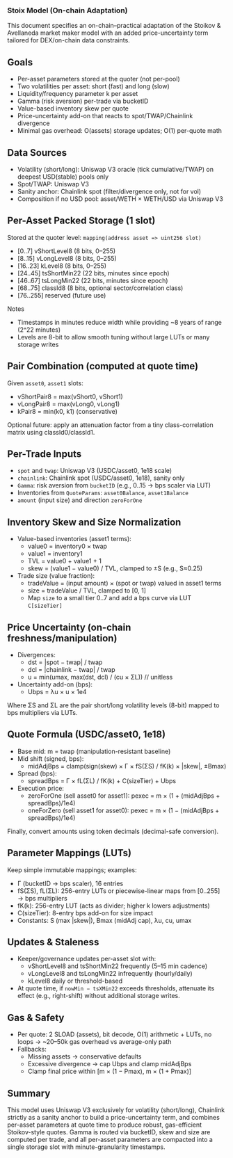 ### Stoix Model (On-chain Adaptation)

This document specifies an on-chain–practical adaptation of the Stoikov & Avellaneda market maker model with an added price-uncertainty term tailored for DEX/on-chain data constraints.

## Goals
- Per-asset parameters stored at the quoter (not per-pool)
- Two volatilities per asset: short (fast) and long (slow)
- Liquidity/frequency parameter k per asset
- Gamma (risk aversion) per-trade via bucketID
- Value-based inventory skew per quote
- Price-uncertainty add-on that reacts to spot/TWAP/Chainlink divergence
- Minimal gas overhead: O(assets) storage updates; O(1) per-quote math

## Data Sources
- Volatility (short/long): Uniswap V3 oracle (tick cumulative/TWAP) on deepest USD(stable) pools only
- Spot/TWAP: Uniswap V3
- Sanity anchor: Chainlink spot (filter/divergence only, not for vol)
- Composition if no USD pool: asset/WETH × WETH/USD via Uniswap V3

## Per-Asset Packed Storage (1 slot)
Stored at the quoter level: `mapping(address asset => uint256 slot)`

- [0..7]   vShortLevel8 (8 bits, 0–255)
- [8..15]  vLongLevel8  (8 bits, 0–255)
- [16..23] kLevel8      (8 bits, 0–255)
- [24..45] tsShortMin22 (22 bits, minutes since epoch)
- [46..67] tsLongMin22  (22 bits, minutes since epoch)
- [68..75] classId8     (8 bits, optional sector/correlation class)
- [76..255] reserved    (future use)

Notes
- Timestamps in minutes reduce width while providing ~8 years of range (2^22 minutes)
- Levels are 8-bit to allow smooth tuning without large LUTs or many storage writes

## Pair Combination (computed at quote time)
Given `asset0`, `asset1` slots:
- vShortPair8 = max(vShort0, vShort1)
- vLongPair8  = max(vLong0, vLong1)
- kPair8      = min(k0, k1) (conservative)

Optional future: apply an attenuation factor from a tiny class-correlation matrix using classId0/classId1.

## Per-Trade Inputs
- `spot` and `twap`: Uniswap V3 (USDC/asset0, 1e18 scale)
- `chainlink`: Chainlink spot (USDC/asset0, 1e18), sanity only
- `Gamma`: risk aversion from `bucketID` (e.g., 0..15 → bps scaler via LUT)
- Inventories from `QuoteParams`: `asset0Balance`, `asset1Balance`
- `amount` (input size) and direction `zeroForOne`

## Inventory Skew and Size Normalization
- Value-based inventories (asset1 terms):
  - value0 = inventory0 × twap
  - value1 = inventory1
  - TVL = value0 + value1 + 1
  - skew = (value1 − value0) / TVL, clamped to ±S (e.g., S≈0.25)
- Trade size (value fraction):
  - tradeValue = (input amount) × (spot or twap) valued in asset1 terms
  - size = tradeValue / TVL, clamped to [0, 1]
  - Map `size` to a small tier 0..7 and add a bps curve via LUT `C[sizeTier]`

## Price Uncertainty (on-chain freshness/manipulation)
- Divergences:
  - dst = |spot − twap| / twap
  - dcl = |chainlink − twap| / twap
  - u = min(umax, max(dst, dcl) / (cu × ΣL))  // unitless
- Uncertainty add-on (bps):
  - Ubps = λu × u × 1e4

Where ΣS and ΣL are the pair short/long volatility levels (8-bit) mapped to bps multipliers via LUTs.

## Quote Formula (USDC/asset0, 1e18)
- Base mid: m = twap  (manipulation-resistant baseline)
- Mid shift (signed, bps):
  - midAdjBps = clamp(sign(skew) × Γ × fS(ΣS) / fK(k) × |skew|, ±Bmax)
- Spread (bps):
  - spreadBps = Γ × fL(ΣL) / fK(k) + C(sizeTier) + Ubps
- Execution price:
  - zeroForOne (sell asset0 for asset1): pexec = m × (1 + (midAdjBps + spreadBps)/1e4)
  - oneForZero (sell asset1 for asset0): pexec = m × (1 − (midAdjBps + spreadBps)/1e4)

Finally, convert amounts using token decimals (decimal-safe conversion).

## Parameter Mappings (LUTs)
Keep simple immutable mappings; examples:
- Γ (bucketID → bps scaler), 16 entries
- fS(ΣS), fL(ΣL): 256-entry LUTs or piecewise-linear maps from [0..255] → bps multipliers
- fK(k): 256-entry LUT (acts as divider; higher k lowers adjustments)
- C(sizeTier): 8-entry bps add-on for size impact
- Constants: S (max |skew|), Bmax (midAdj cap), λu, cu, umax

## Updates & Staleness
- Keeper/governance updates per-asset slot with:
  - vShortLevel8 and tsShortMin22 frequently (5–15 min cadence)
  - vLongLevel8 and tsLongMin22 infrequently (hourly/daily)
  - kLevel8 daily or threshold-based
- At quote time, if `nowMin − tsXMin22` exceeds thresholds, attenuate its effect (e.g., right-shift) without additional storage writes.

## Gas & Safety
- Per quote: 2 SLOAD (assets), bit decode, O(1) arithmetic + LUTs, no loops → ~20–50k gas overhead vs average-only path
- Fallbacks:
  - Missing assets → conservative defaults
  - Excessive divergence → cap Ubps and clamp midAdjBps
  - Clamp final price within [m × (1 − Pmax), m × (1 + Pmax)]

## Summary
This model uses Uniswap V3 exclusively for volatility (short/long), Chainlink strictly as a sanity anchor to build a price-uncertainty term, and combines per-asset parameters at quote time to produce robust, gas-efficient Stoikov-style quotes. Gamma is routed via bucketID, skew and size are computed per trade, and all per-asset parameters are compacted into a single storage slot with minute-granularity timestamps.


